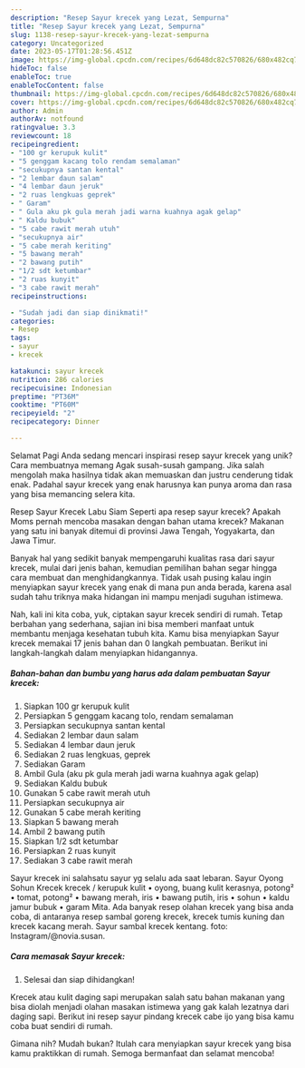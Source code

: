 ```yaml
---
description: "Resep Sayur krecek yang Lezat, Sempurna"
title: "Resep Sayur krecek yang Lezat, Sempurna"
slug: 1138-resep-sayur-krecek-yang-lezat-sempurna
category: Uncategorized
date: 2023-05-17T01:28:56.451Z
image: https://img-global.cpcdn.com/recipes/6d648dc82c570826/680x482cq70/sayur-krecek-foto-resep-utama.jpg
hideToc: false
enableToc: true
enableTocContent: false
thumbnail: https://img-global.cpcdn.com/recipes/6d648dc82c570826/680x482cq70/sayur-krecek-foto-resep-utama.jpg
cover: https://img-global.cpcdn.com/recipes/6d648dc82c570826/680x482cq70/sayur-krecek-foto-resep-utama.jpg
author: Admin
authorAv: notfound
ratingvalue: 3.3
reviewcount: 18
recipeingredient:
- "100 gr kerupuk kulit"
- "5 genggam kacang tolo rendam semalaman"
- "secukupnya santan kental"
- "2 lembar daun salam"
- "4 lembar daun jeruk"
- "2 ruas lengkuas geprek"
- " Garam"
- " Gula aku pk gula merah jadi warna kuahnya agak gelap"
- " Kaldu bubuk"
- "5 cabe rawit merah utuh"
- "secukupnya air"
- "5 cabe merah keriting"
- "5 bawang merah"
- "2 bawang putih"
- "1/2 sdt ketumbar"
- "2 ruas kunyit"
- "3 cabe rawit merah"
recipeinstructions:

- "Sudah jadi dan siap dinikmati!"
categories:
- Resep
tags:
- sayur
- krecek

katakunci: sayur krecek 
nutrition: 286 calories
recipecuisine: Indonesian
preptime: "PT36M"
cooktime: "PT60M"
recipeyield: "2"
recipecategory: Dinner

---
```



Selamat Pagi Anda sedang mencari inspirasi resep sayur krecek yang unik? Cara membuatnya memang Agak susah-susah gampang. Jika salah mengolah maka hasilnya tidak akan memuaskan dan justru cenderung tidak enak. Padahal sayur krecek yang enak harusnya kan punya aroma dan rasa yang bisa memancing selera kita.


Resep Sayur Krecek Labu Siam Seperti apa resep sayur krecek? Apakah Moms pernah mencoba masakan dengan bahan utama krecek? Makanan yang satu ini banyak ditemui di provinsi Jawa Tengah, Yogyakarta, dan Jawa Timur.

Banyak hal yang sedikit banyak mempengaruhi kualitas rasa dari sayur krecek, mulai dari jenis bahan, kemudian pemilihan bahan segar hingga cara membuat dan menghidangkannya. Tidak usah pusing kalau ingin menyiapkan sayur krecek yang enak di mana pun anda berada, karena asal sudah tahu triknya maka hidangan ini mampu menjadi suguhan istimewa.


Nah, kali ini kita coba, yuk, ciptakan sayur krecek sendiri di rumah. Tetap berbahan yang sederhana, sajian ini bisa memberi manfaat untuk membantu menjaga kesehatan tubuh kita. Kamu bisa menyiapkan Sayur krecek memakai 17 jenis bahan dan 0 langkah pembuatan. Berikut ini langkah-langkah dalam menyiapkan hidangannya.

<!--inarticleads1-->

##### Bahan-bahan dan bumbu yang harus ada dalam pembuatan Sayur krecek:

1. Siapkan 100 gr kerupuk kulit
1. Persiapkan 5 genggam kacang tolo, rendam semalaman
1. Persiapkan secukupnya santan kental
1. Sediakan 2 lembar daun salam
1. Sediakan 4 lembar daun jeruk
1. Sediakan 2 ruas lengkuas, geprek
1. Sediakan  Garam
1. Ambil  Gula (aku pk gula merah jadi warna kuahnya agak gelap)
1. Sediakan  Kaldu bubuk
1. Gunakan 5 cabe rawit merah utuh
1. Persiapkan secukupnya air
1. Gunakan 5 cabe merah keriting
1. Siapkan 5 bawang merah
1. Ambil 2 bawang putih
1. Siapkan 1/2 sdt ketumbar
1. Persiapkan 2 ruas kunyit
1. Sediakan 3 cabe rawit merah


Sayur krecek ini salahsatu sayur yg selalu ada saat lebaran. Sayur Oyong Sohun Krecek krecek / kerupuk kulit • oyong, buang kulit kerasnya, potong² • tomat, potong² • bawang merah, iris • bawang putih, iris • sohun • kaldu jamur bubuk • garam Mita. Ada banyak resep olahan krecek yang bisa anda coba, di antaranya resep sambal goreng krecek, krecek tumis kuning dan krecek kacang merah. Sayur sambal krecek kentang. foto: Instagram/@novia.susan. 

<!--inarticleads2-->

##### Cara memasak Sayur krecek:


1. Selesai dan siap dihidangkan!

Krecek atau kulit daging sapi merupakan salah satu bahan makanan yang bisa diolah menjadi olahan masakan istimewa yang gak kalah lezatnya dari daging sapi. Berikut ini resep sayur pindang krecek cabe ijo yang bisa kamu coba buat sendiri di rumah. 

Gimana nih? Mudah bukan? Itulah cara menyiapkan sayur krecek yang bisa kamu praktikkan di rumah. Semoga bermanfaat dan selamat mencoba!
